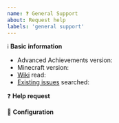 ```yaml
---
name: ❓ General Support
about: Request help
labels: 'general support'
---
```


<!-- Don't forget to star the repository, leave a review on Spigot and donate to support the project! -->


:information_source: **Basic information**

* Advanced Achievements version: <!-- Please fill in. -->
* Minecraft version: <!-- Please fill in. -->
* [Wiki](https://github.com/PyvesB/advanced-achievements/wiki) read: <!-- Fill in yes if you have read the Wiki. -->
* [Existing issues](https://github.com/PyvesB/advanced-achievements/issues) searched: <!-- Fill in yes if you have searched through existing issues. -->

:question: **Help request**

<!-- Ask your question clearly and concisely. -->

:wrench: **Configuration**

<!--- Please paste relevant configuration sections in the code block below.. -->
````

````
